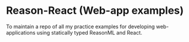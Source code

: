 # Reason-React (Web-app examples)
To maintain a repo of all my practice examples for developing web-applications using statically typed ReasonML and React.
